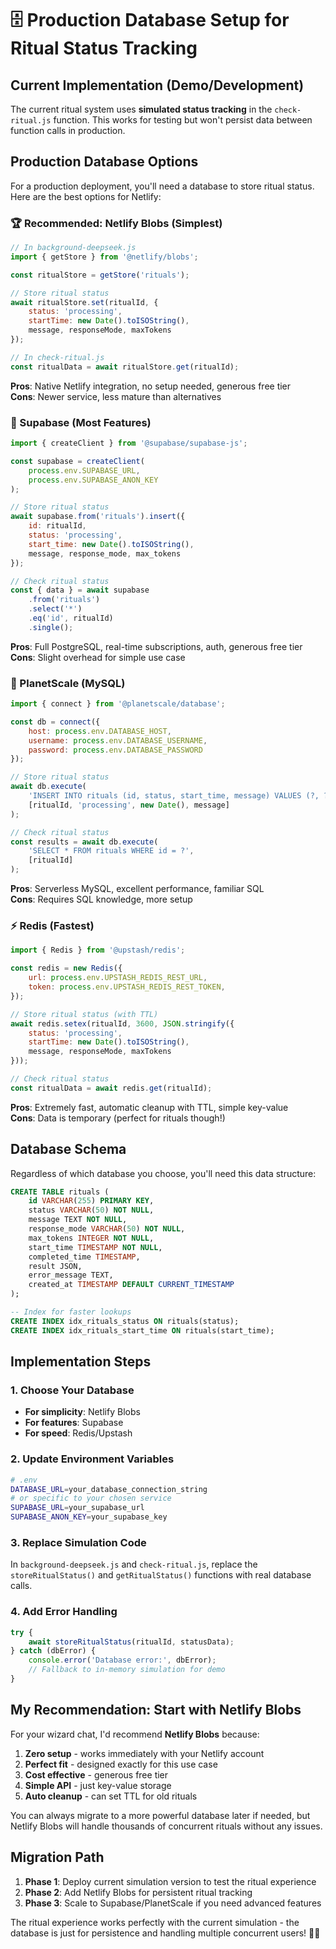 # 🗄️ Production Database Setup for Ritual Status Tracking

## Current Implementation (Demo/Development)

The current ritual system uses **simulated status tracking** in the `check-ritual.js` function. This works for testing but won't persist data between function calls in production.

## Production Database Options

For a production deployment, you'll need a database to store ritual status. Here are the best options for Netlify:

### **🏆 Recommended: Netlify Blobs (Simplest)**
```javascript
// In background-deepseek.js
import { getStore } from '@netlify/blobs';

const ritualStore = getStore('rituals');

// Store ritual status
await ritualStore.set(ritualId, {
    status: 'processing',
    startTime: new Date().toISOString(),
    message, responseMode, maxTokens
});

// In check-ritual.js  
const ritualData = await ritualStore.get(ritualId);
```

**Pros**: Native Netlify integration, no setup needed, generous free tier  
**Cons**: Newer service, less mature than alternatives

### **🥈 Supabase (Most Features)**
```javascript
import { createClient } from '@supabase/supabase-js';

const supabase = createClient(
    process.env.SUPABASE_URL,
    process.env.SUPABASE_ANON_KEY
);

// Store ritual status
await supabase.from('rituals').insert({
    id: ritualId,
    status: 'processing',
    start_time: new Date().toISOString(),
    message, response_mode, max_tokens
});

// Check ritual status
const { data } = await supabase
    .from('rituals')
    .select('*')
    .eq('id', ritualId)
    .single();
```

**Pros**: Full PostgreSQL, real-time subscriptions, auth, generous free tier  
**Cons**: Slight overhead for simple use case

### **🥉 PlanetScale (MySQL)**
```javascript
import { connect } from '@planetscale/database';

const db = connect({
    host: process.env.DATABASE_HOST,
    username: process.env.DATABASE_USERNAME,
    password: process.env.DATABASE_PASSWORD
});

// Store ritual status
await db.execute(
    'INSERT INTO rituals (id, status, start_time, message) VALUES (?, ?, ?, ?)',
    [ritualId, 'processing', new Date(), message]
);

// Check ritual status
const results = await db.execute(
    'SELECT * FROM rituals WHERE id = ?',
    [ritualId]
);
```

**Pros**: Serverless MySQL, excellent performance, familiar SQL  
**Cons**: Requires SQL knowledge, more setup

### **⚡ Redis (Fastest)**
```javascript
import { Redis } from '@upstash/redis';

const redis = new Redis({
    url: process.env.UPSTASH_REDIS_REST_URL,
    token: process.env.UPSTASH_REDIS_REST_TOKEN,
});

// Store ritual status (with TTL)
await redis.setex(ritualId, 3600, JSON.stringify({
    status: 'processing',
    startTime: new Date().toISOString(),
    message, responseMode, maxTokens
}));

// Check ritual status
const ritualData = await redis.get(ritualId);
```

**Pros**: Extremely fast, automatic cleanup with TTL, simple key-value  
**Cons**: Data is temporary (perfect for rituals though!)

## **Database Schema**

Regardless of which database you choose, you'll need this data structure:

```sql
CREATE TABLE rituals (
    id VARCHAR(255) PRIMARY KEY,
    status VARCHAR(50) NOT NULL,
    message TEXT NOT NULL,
    response_mode VARCHAR(50) NOT NULL,
    max_tokens INTEGER NOT NULL,
    start_time TIMESTAMP NOT NULL,
    completed_time TIMESTAMP,
    result JSON,
    error_message TEXT,
    created_at TIMESTAMP DEFAULT CURRENT_TIMESTAMP
);

-- Index for faster lookups
CREATE INDEX idx_rituals_status ON rituals(status);
CREATE INDEX idx_rituals_start_time ON rituals(start_time);
```

## **Implementation Steps**

### **1. Choose Your Database** 
- **For simplicity**: Netlify Blobs
- **For features**: Supabase  
- **For speed**: Redis/Upstash

### **2. Update Environment Variables**
```bash
# .env
DATABASE_URL=your_database_connection_string
# or specific to your chosen service
SUPABASE_URL=your_supabase_url
SUPABASE_ANON_KEY=your_supabase_key
```

### **3. Replace Simulation Code**
In `background-deepseek.js` and `check-ritual.js`, replace the `storeRitualStatus()` and `getRitualStatus()` functions with real database calls.

### **4. Add Error Handling**
```javascript
try {
    await storeRitualStatus(ritualId, statusData);
} catch (dbError) {
    console.error('Database error:', dbError);
    // Fallback to in-memory simulation for demo
}
```

## **My Recommendation: Start with Netlify Blobs**

For your wizard chat, I'd recommend **Netlify Blobs** because:

1. **Zero setup** - works immediately with your Netlify account
2. **Perfect fit** - designed exactly for this use case  
3. **Cost effective** - generous free tier
4. **Simple API** - just key-value storage
5. **Auto cleanup** - can set TTL for old rituals

You can always migrate to a more powerful database later if needed, but Netlify Blobs will handle thousands of concurrent rituals without any issues.

## **Migration Path**

1. **Phase 1**: Deploy current simulation version to test the ritual experience
2. **Phase 2**: Add Netlify Blobs for persistent ritual tracking
3. **Phase 3**: Scale to Supabase/PlanetScale if you need advanced features

The ritual experience works perfectly with the current simulation - the database is just for persistence and handling multiple concurrent users! 🔮✨
